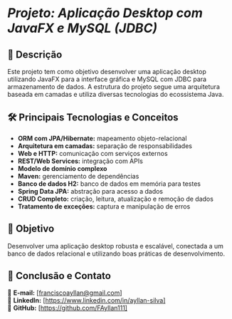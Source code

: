 # *Projeto: Aplicação Desktop com JavaFX e MySQL (JDBC)*

## 📌 **Descrição**

Este projeto tem como objetivo desenvolver uma aplicação desktop utilizando JavaFX para a interface gráfica e MySQL com JDBC para armazenamento de dados. A estrutura do projeto segue uma arquitetura baseada em camadas e utiliza diversas tecnologias do ecossistema Java.

## 🛠 **Principais Tecnologias e Conceitos**

- **ORM com JPA/Hibernate:** mapeamento objeto-relacional  
- **Arquitetura em camadas:** separação de responsabilidades  
- **Web e HTTP:** comunicação com serviços externos  
- **REST/Web Services:** integração com APIs  
- **Modelo de domínio complexo**  
- **Maven:** gerenciamento de dependências  
- **Banco de dados H2:** banco de dados em memória para testes  
- **Spring Data JPA:** abstração para acesso a dados  
- **CRUD Completo:** criação, leitura, atualização e remoção de dados  
- **Tratamento de exceções:** captura e manipulação de erros  

## **🚀 Objetivo**

Desenvolver uma aplicação desktop robusta e escalável, conectada a um banco de dados relacional e utilizando boas práticas de desenvolvimento.

## 📢 Conclusão e Contato

📧 **E-mail:** [franciscoayllan@gmail.com]  
🔗 **LinkedIn:** [https://www.linkedin.com/in/ayllan-silva]   
🐙 **GitHub:** [https://github.com/FAyllan111]  

